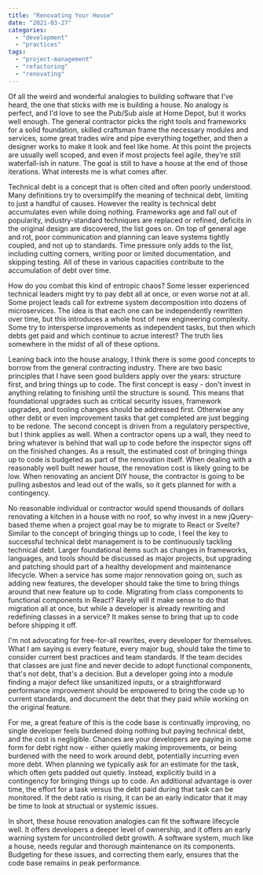 ```yaml
---
title: "Renovating Your House"
date: "2021-03-27"
categories:
  - "development"
  - "practices"
tags:
  - "project-management"
  - "refactoring"
  - "renovating"
---
```


Of all the weird and wonderful analogies to building software that I've heard, the one that sticks with me is building a house. No analogy is perfect, and I'd love to see the Pub/Sub aisle at Home Depot, but it works well enough. The general contractor picks the right tools and frameworks for a solid foundation, skilled craftsman frame the necessary modules and services, some great trades wire and pipe everything together, and then a designer works to make it look and feel like home. At this point the projects are usually well scoped, and even if most projects feel agile, they're still waterfall-ish in nature. The goal is still to have a house at the end of those iterations. What interests me is what comes after.

Technical debt is a concept that is often cited and often poorly understood. Many definitions try to oversimplify the meaning of technical debt, limiting to just a handful of causes. However the reality is technical debt accumulates even while doing nothing. Frameworks age and fall out of popularity, industry-standard techniques are replaced or refined, deficits in the original design are discovered, the list goes on. On top of general age and rot, poor communication and planning can leave systems tightly coupled, and not up to standards. Time pressure only adds to the list, including cutting corners, writing poor or limited documentation, and skipping testing. All of these in various capacities contribute to the accumulation of debt over time.

How do you combat this kind of entropic chaos? Some lesser experienced technical leaders might try to pay debt all at once, or even worse not at all. Some project leads call for extreme system decomposition into dozens of microservices. The idea is that each one can be independently rewritten over time, but this introduces a whole host of new engineering complexity. Some try to intersperse improvements as independent tasks, but then which debts get paid and which continue to acrue interest? The truth lies somewhere in the midst of all of these options.

Leaning back into the house analogy, I think there is some good concepts to borrow from the general contracting industry. There are two basic principles that I have seen good builders apply over the years: structure first, and bring things up to code. The first concept is easy - don't invest in anything relating to finishing until the structure is sound. This means that foundational upgrades such as critical security issues, framework upgrades, and tooling changes should be addressed first. Otherwise any other debt or even improvement tasks that get completed are just begging to be redone. The second concept is driven from a regulatory perspective, but I think applies as well. When a contractor opens up a wall, they need to bring whatever is behind that wall up to code before the inspector signs off on the finished changes. As a result, the estimated cost of bringing things up to code is budgeted as part of the renovation itself. When dealing with a reasonably well built newer house, the renovation cost is likely going to be low. When renovating an ancient DIY house, the contractor is going to be pulling asbestos and lead out of the walls, so it gets planned for with a contingency.

No reasonable individual or contractor would spend thousands of dollars renovating a kitchen in a house with no roof, so why invest in a new jQuery-based theme when a project goal may be to migrate to React or Svelte? Similar to the concept of bringing things up to code, I feel the key to successful technical debt management is to be continuously tackling technical debt. Larger foundational items such as changes in frameworks, languages, and tools should be discussed as major projects, but upgrading and patching should part of a healthy development and maintenance lifecycle. When a service has some major rennovation going on, such as adding new features, the developer should take the time to bring things around that new feature up to code. Migrating from class components to functional components in React? Rarely will it make sense to do that migration all at once, but while a developer is already rewriting and redefining classes in a service? It makes sense to bring that up to code before shipping it off.

I'm not advocating for free-for-all rewrites, every developer for themselves. What I am saying is every feature, every major bug, should take the time to consider current best practices and team standards. If the team decides that classes are just fine and never decide to adopt functional components, that's not debt, that's a decision. But a developer going into a module finding a major defect like unsanitized inputs, or a straightforward performance improvement should be empowered to bring the code up to current standards, and document the debt that they paid while working on the original feature.

For me, a great feature of this is the code base is continually improving, no single developer feels burdened doing nothing but paying technical debt, and the cost is negligible. Chances are your developers are paying in some form for debt right now - either quietly making improvements, or being burdened with the need to work around debt, potentially incurring even more debt. When planning we typically ask for an estimate for the task, which often gets padded out quietly. Instead, explicitly build in a contingency for bringing things up to code. An additional advantage is over time, the effort for a task versus the debt paid during that task can be monitored. If the debt ratio is rising, it can be an early indicator that it may be time to look at structual or systemic issues.

In short, these house renovation analogies can fit the software lifecycle well. It offers developers a deeper level of ownership, and it offers an early warning system for uncontrolled debt growth. A software system, much like a house, needs regular and thorough maintenance on its components. Budgeting for these issues, and correcting them early, ensures that the code base remains in peak performance.
